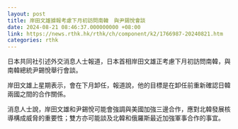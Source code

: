 ```yaml
---
layout: post
title: 岸田文雄據報考慮下月初訪問南韓　與尹錫悅會談
date: 2024-08-21 08:46:37.000000000 +08:00
link: https://news.rthk.hk/rthk/ch/component/k2/1766987-20240821.htm
categories: rthk
---
```


日本共同社引述外交消息人士報道，日本首相岸田文雄正考慮下月初訪問南韓，與南韓總統尹錫悅舉行會談。

岸田文雄上星期表示，會在下月卸任，報道說，他的目標是在卸任前重新確認日韓兩國之間的合作關係。

消息人士說，岸田文雄和尹錫悅可能會強調與美國加強三邊合作，應對北韓發展核導構成威脅的重要性；雙方亦可能談及北韓和俄羅斯最近加強軍事合作的事宜。
